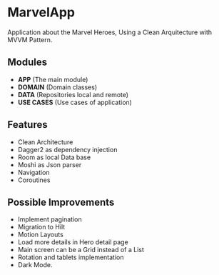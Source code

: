 # MarvelApp
 Application about the Marvel Heroes, Using a Clean Arquitecture with MVVM Pattern.

## Modules
- **APP** (The main module)
- **DOMAIN** (Domain classes)
- **DATA** (Repositories local and remote)
- **USE CASES** (Use cases of application)

## Features
- Clean Architecture
- Dagger2 as dependency injection
- Room as local Data base
- Moshi as Json parser
- Navigation 
- Coroutines

## Possible Improvements
- Implement pagination
- Migration to Hilt
- Motion Layouts
- Load more details in Hero detail page
- Main screen can be a Grid instead of a List
- Rotation and tablets implementation
- Dark Mode.